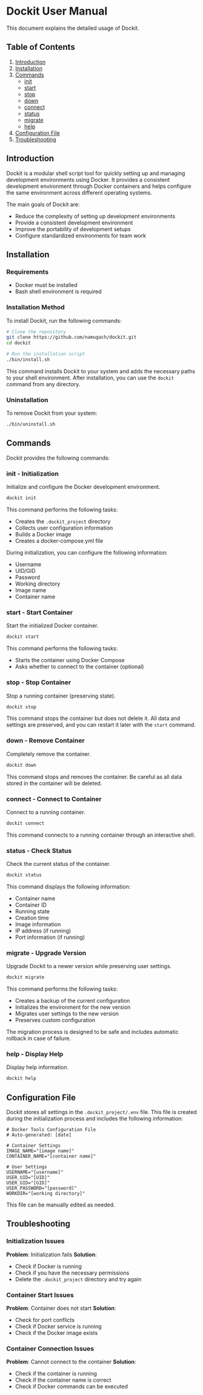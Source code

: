 # Dockit User Manual

This document explains the detailed usage of Dockit.

## Table of Contents

1. [Introduction](#introduction)
2. [Installation](#installation)
3. [Commands](#commands)
    - [init](#init---initialization)
    - [start](#start---start-container)
    - [stop](#stop---stop-container)
    - [down](#down---remove-container)
    - [connect](#connect---connect-to-container)
    - [status](#status---check-status)
    - [migrate](#migrate---upgrade-version)
    - [help](#help---display-help)
4. [Configuration File](#configuration-file)
5. [Troubleshooting](#troubleshooting)

## Introduction

Dockit is a modular shell script tool for quickly setting up and managing development environments using Docker. It provides a consistent development environment through Docker containers and helps configure the same environment across different operating systems.

The main goals of Dockit are:
- Reduce the complexity of setting up development environments
- Provide a consistent development environment
- Improve the portability of development setups
- Configure standardized environments for team work

## Installation

### Requirements

- Docker must be installed
- Bash shell environment is required

### Installation Method

To install Dockit, run the following commands:

```bash
# Clone the repository
git clone https://github.com/namugach/dockit.git
cd dockit

# Run the installation script
./bin/install.sh
```

This command installs Dockit to your system and adds the necessary paths to your shell environment.
After installation, you can use the `dockit` command from any directory.

### Uninstallation

To remove Dockit from your system:

```bash
./bin/uninstall.sh
```

## Commands

Dockit provides the following commands:

### init - Initialization

Initialize and configure the Docker development environment.

```bash
dockit init
```

This command performs the following tasks:
- Creates the `.dockit_project` directory
- Collects user configuration information
- Builds a Docker image
- Creates a docker-compose.yml file

During initialization, you can configure the following information:
- Username
- UID/GID
- Password
- Working directory
- Image name
- Container name

### start - Start Container

Start the initialized Docker container.

```bash
dockit start
```

This command performs the following tasks:
- Starts the container using Docker Compose
- Asks whether to connect to the container (optional)

### stop - Stop Container

Stop a running container (preserving state).

```bash
dockit stop
```

This command stops the container but does not delete it. All data and settings are preserved, and you can restart it later with the `start` command.

### down - Remove Container

Completely remove the container.

```bash
dockit down
```

This command stops and removes the container. Be careful as all data stored in the container will be deleted.

### connect - Connect to Container

Connect to a running container.

```bash
dockit connect
```

This command connects to a running container through an interactive shell.

### status - Check Status

Check the current status of the container.

```bash
dockit status
```

This command displays the following information:
- Container name
- Container ID
- Running state
- Creation time
- Image information
- IP address (if running)
- Port information (if running)

### migrate - Upgrade Version

Upgrade Dockit to a newer version while preserving user settings.

```bash
dockit migrate
```

This command performs the following tasks:
- Creates a backup of the current configuration
- Initializes the environment for the new version
- Migrates user settings to the new version
- Preserves custom configuration

The migration process is designed to be safe and includes automatic rollback in case of failure.

### help - Display Help

Display help information.

```bash
dockit help
```

## Configuration File

Dockit stores all settings in the `.dockit_project/.env` file. This file is created during the initialization process and includes the following information:

```
# Docker Tools Configuration File
# Auto-generated: [date]

# Container Settings
IMAGE_NAME="[image name]"
CONTAINER_NAME="[container name]"

# User Settings
USERNAME="[username]"
USER_UID="[UID]"
USER_GID="[GID]"
USER_PASSWORD="[password]"
WORKDIR="[working directory]"
```

This file can be manually edited as needed.

## Troubleshooting

### Initialization Issues

**Problem**: Initialization fails
**Solution**: 
- Check if Docker is running
- Check if you have the necessary permissions
- Delete the `.dockit_project` directory and try again

### Container Start Issues

**Problem**: Container does not start
**Solution**:
- Check for port conflicts
- Check if Docker service is running
- Check if the Docker image exists

### Container Connection Issues

**Problem**: Cannot connect to the container
**Solution**:
- Check if the container is running
- Check if the container name is correct
- Check if Docker commands can be executed 